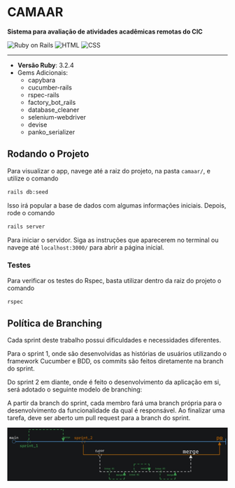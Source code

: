 # CAMAAR

**Sistema para avaliação de atividades acadêmicas remotas do CIC**

![Ruby on Rails](https://img.shields.io/badge/Ruby_on_Rails-D30001?style=for-the-badge&logo=rubyonrails&logoColor=white) ![HTML](https://img.shields.io/badge/HTML-E34F26?style=for-the-badge&logo=HTML5&logoColor=white) ![CSS](https://img.shields.io/badge/CSS-1572B6?style=for-the-badge&logo=HTML5&logoColor=white)

****

- **Versão Ruby**: 3.2.4
- Gems Adicionais:
  - capybara
  - cucumber-rails
  - rspec-rails
  - factory_bot_rails
  - database_cleaner
  - selenium-webdriver
  - devise
  - panko_serializer

## Rodando o Projeto

Para visualizar o app, navege até a raiz do projeto, na pasta `camaar/`, e utilize o comando

```bash
rails db:seed
```

Isso irá popular a base de dados com algumas informações iniciais. Depois, rode o comando

```bash
rails server
```

Para iniciar o servidor. Siga as instruções que aparecerem no terminal ou navege até `localhost:3000/` para abrir a página inicial.

### Testes

Para verificar os testes do Rspec, basta utilizar dentro da raiz do projeto o comando

```bash
rspec
```

## Política de Branching

Cada sprint deste trabalho possui dificuldades e necessidades diferentes.

Para o sprint 1, onde são desenvolvidas as histórias de usuários utilizando o framework Cucumber e BDD, os commits são feitos diretamente na branch do sprint.

Do sprint 2 em diante, onde é feito o desenvolvimento da aplicação em si, será adotado o seguinte modelo de branching:

A partir da branch do sprint, cada membro fará uma branch própria para o desenvolvimento da funcionalidade da qual é responsável. Ao finalizar uma tarefa, deve ser aberto um pull request para a branch do sprint.

![branching](lib/assets/branching.jpg)
